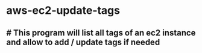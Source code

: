 # aws-ec2-update-tags
## # This program will list all tags of an ec2 instance and allow to add / update tags if needed